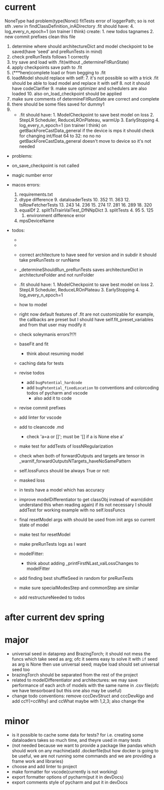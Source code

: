 # current
NoneType had problem(type(None))
fitTests error of loggerPath; so is not sth
.venv in findClassDefinition_inADirectory
.fit should have:
            4. log_every_n_epoch=1 (on trainer I think)
create:
    1. new todos tagnames
    2. new commit prefixes
clean this file

1. determine where should architectureDict and model checkpoint to be saved(have 'seed' and preRunTests in mind)
2. check preRunTests follows 1 correctly
3. try save and load with .fit(without _determineFitRunState)
4. apply checkpoints save path to .fit
5. (***here)complete load or from begging to .fit
6. loadModel should replace with self:
    7. it's not possible so with a trick .fit should be able to load model and replace it with self
   8. not it should have codeClarifier
   9. make sure optimizer and schedulers are also loaded
   10. also on_load_checkpoint should be applied
6. make sure comments of determineFitRunState are correct and complete
7. there should be some files saved for dummy1
7. - .fit should have:
            1. ModelCheckpoint to save best model on loss
            2. StepLR Scheduler, ReduceLROnPlateau, warmUp
            3. EarlyStopping
            4. log_every_n_epoch=1 (on trainer I think)
on getBackForeCastData_general if the device is mps it should check for changing int/float 64 to 32: no no no getBackForeCastData_general doesn't move to device so it's not needed
- problems:
- on_save_checkpoint is not called
- magic number error
- macos errors:
    1. requirements.txt
    8. dtype difference
       9. dataloaderTests
          10. 352
          11. 363
       12. tsRowFetcherTests
           13. 243
           14. 236
           15. 274
           17. 281
           16. 289
           18. 320
    3. equalDf
        2. splitTsTrainValTest_DfNNpDict
           3. splitTests
               4. 95
              5. 125
        1. environment difference error
    1. mpsDeviceName

- todos:

    
    - 
    - 
    - correct architecture to have seed for version and in subdir it should take preRunTests or runName
    - _determineShouldRun_preRunTests saves architectureDict in architectureFolder and not runFolder
    - .fit should have:
            1. ModelCheckpoint to save best model on loss
            2. StepLR Scheduler, ReduceLROnPlateau
            3. EarlyStopping
            4. log_every_n_epoch=1
    - how to model 
    - right now default features of .fit are not customizable
            for example, the callbacks are preset but I should have self.fit_preset_variables and from that user may modify it
    - check soleymanis errors?!?!
    - baseFit and fit
        - think about resuming model

    - caching data for tests
    - revise todos
        - add `bugPotential_hardcode`
        - add `bugPotential_fixedLocation` to conventions and colorcoding todos of pycharm and vscode
          - also add it to code
    - revise commit prefixes
    - add linter for vscode
    - add to cleancode .md
        - check 'a=a or []'; must be '[] if a is None else a'



    - make test for addTests of lossNRegularization
    - check when both of forwardOutputs and targets are tensor in _warnIf_forwardOutputsNTargets_haveNoSamePattern
    - self.lossFuncs should be always True or not:
    - masked loss
    - in tests have a model which has accuracy 
    - improve modelDifferentiator to get classObj instead of warn(didnt understand this when reading again)
            if its not necessary I should addTest for working example with no self.lossFuncs
    - final resetModel args with should be used from init args so current state of model
    - make test for resetModel
    - make preRunTests logs as I want
    - modelFitter:
        - think about adding _printFirstNLast_valLossChanges to modelFitter
    - add finding best shuffleSeed in random for preRunTests
    - make sure specialModesStep and commonStep are similar
    - add restructureNeeded to todos

# after current dev spring
# major
- universal seed in dataprep and BrazingTorch; it should not mess the funcs which take seed as arg; ofc it seems easy to solve it with `if` seed as arg is None then use universal seed; maybe load should set universal seed too
- brazingTorch should be separated from the rest of the project
- related to modelDifferentiator and architectures: we may save performance of each arch of models with the same name in .csv file(ofc we have tensorboard but this one also may be useful)
- change todo conventions: remove cccDevStruct and cccDevAlgo and add ccY(=ccWhy) and ccWhat maybe with 1,2,3; also change the
# minor
- is it possible to cache some data for tests? for i.e. creating some dataloaders takes so much time, and theyre used in many tests
- (not needed because we want to provide a package like pandas which should work on any machine)add .dockerfile(but how docker is going to be useful, we are not running some commands and we are providing a frame work and libraries)
- choose and add linter to project
- make formatter for vscode(currently is not working)
- export formatter options of pycharm(put it in devDocs)
- export comments style of pycharm and put it in devDocs

